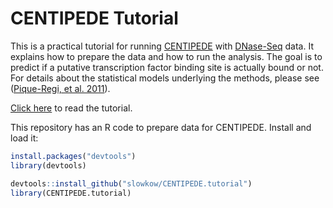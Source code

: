 # CENTIPEDE Tutorial

This is a practical tutorial for running [CENTIPEDE] with [DNase-Seq] data. It
explains how to prepare the data and how to run the analysis. The goal is to
predict if a putative transcription factor binding site is actually bound or
not. For details about the statistical models underlying the methods, please
see ([Pique-Regi, et al. 2011][1]).

[Click here][2] to read the tutorial.

This repository has an R code to prepare data for CENTIPEDE. Install and load it:

```r
install.packages("devtools")
library(devtools)

devtools::install_github("slowkow/CENTIPEDE.tutorial")
library(CENTIPEDE.tutorial)
```

[CENTIPEDE]: http://centipede.uchicago.edu/ 
[DNase-Seq]: https://en.wikipedia.org/wiki/DNase-Seq
[1]: http://genome.cshlp.org/content/21/3/447
[2]: https://github.com/slowkow/CENTIPEDE.tutorial/raw/master/vignettes/centipede-tutorial.pdf
